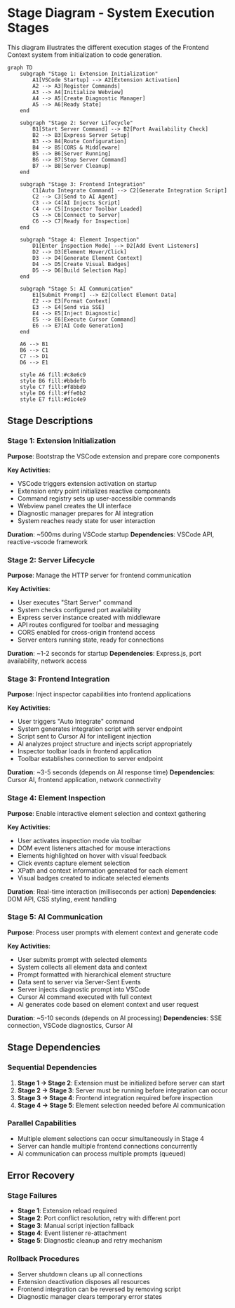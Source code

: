 # Stage Diagram - System Execution Stages

This diagram illustrates the different execution stages of the Frontend Context system from initialization to code generation.

```mermaid
graph TD
    subgraph "Stage 1: Extension Initialization"
        A1[VSCode Startup] --> A2[Extension Activation]
        A2 --> A3[Register Commands]
        A3 --> A4[Initialize Webview]
        A4 --> A5[Create Diagnostic Manager]
        A5 --> A6[Ready State]
    end
    
    subgraph "Stage 2: Server Lifecycle"
        B1[Start Server Command] --> B2[Port Availability Check]
        B2 --> B3[Express Server Setup]
        B3 --> B4[Route Configuration]
        B4 --> B5[CORS & Middleware]
        B5 --> B6[Server Running]
        B6 --> B7[Stop Server Command]
        B7 --> B8[Server Cleanup]
    end
    
    subgraph "Stage 3: Frontend Integration"
        C1[Auto Integrate Command] --> C2[Generate Integration Script]
        C2 --> C3[Send to AI Agent]
        C3 --> C4[AI Injects Script]
        C4 --> C5[Inspector Toolbar Loaded]
        C5 --> C6[Connect to Server]
        C6 --> C7[Ready for Inspection]
    end
    
    subgraph "Stage 4: Element Inspection"
        D1[Enter Inspection Mode] --> D2[Add Event Listeners]
        D2 --> D3[Element Hover/Click]
        D3 --> D4[Generate Element Context]
        D4 --> D5[Create Visual Badges]
        D5 --> D6[Build Selection Map]
    end
    
    subgraph "Stage 5: AI Communication"
        E1[Submit Prompt] --> E2[Collect Element Data]
        E2 --> E3[Format Context]
        E3 --> E4[Send via SSE]
        E4 --> E5[Inject Diagnostic]
        E5 --> E6[Execute Cursor Command]
        E6 --> E7[AI Code Generation]
    end
    
    A6 --> B1
    B6 --> C1
    C7 --> D1
    D6 --> E1
    
    style A6 fill:#c8e6c9
    style B6 fill:#bbdefb
    style C7 fill:#f8bbd9
    style D6 fill:#ffe0b2
    style E7 fill:#d1c4e9
```

## Stage Descriptions

### Stage 1: Extension Initialization
**Purpose**: Bootstrap the VSCode extension and prepare core components

**Key Activities**:
- VSCode triggers extension activation on startup
- Extension entry point initializes reactive components
- Command registry sets up user-accessible commands
- Webview panel creates the UI interface
- Diagnostic manager prepares for AI integration
- System reaches ready state for user interaction

**Duration**: ~500ms during VSCode startup
**Dependencies**: VSCode API, reactive-vscode framework

### Stage 2: Server Lifecycle
**Purpose**: Manage the HTTP server for frontend communication

**Key Activities**:
- User executes "Start Server" command
- System checks configured port availability
- Express server instance created with middleware
- API routes configured for toolbar and messaging
- CORS enabled for cross-origin frontend access
- Server enters running state, ready for connections

**Duration**: ~1-2 seconds for startup
**Dependencies**: Express.js, port availability, network access

### Stage 3: Frontend Integration
**Purpose**: Inject inspector capabilities into frontend applications

**Key Activities**:
- User triggers "Auto Integrate" command
- System generates integration script with server endpoint
- Script sent to Cursor AI for intelligent injection
- AI analyzes project structure and injects script appropriately
- Inspector toolbar loads in frontend application
- Toolbar establishes connection to server endpoint

**Duration**: ~3-5 seconds (depends on AI response time)
**Dependencies**: Cursor AI, frontend application, network connectivity

### Stage 4: Element Inspection
**Purpose**: Enable interactive element selection and context gathering

**Key Activities**:
- User activates inspection mode via toolbar
- DOM event listeners attached for mouse interactions
- Elements highlighted on hover with visual feedback
- Click events capture element selection
- XPath and context information generated for each element
- Visual badges created to indicate selected elements

**Duration**: Real-time interaction (milliseconds per action)
**Dependencies**: DOM API, CSS styling, event handling

### Stage 5: AI Communication
**Purpose**: Process user prompts with element context and generate code

**Key Activities**:
- User submits prompt with selected elements
- System collects all element data and context
- Prompt formatted with hierarchical element structure
- Data sent to server via Server-Sent Events
- Server injects diagnostic prompt into VSCode
- Cursor AI command executed with full context
- AI generates code based on element context and user request

**Duration**: ~5-10 seconds (depends on AI processing)
**Dependencies**: SSE connection, VSCode diagnostics, Cursor AI

## Stage Dependencies

### Sequential Dependencies
1. **Stage 1 → Stage 2**: Extension must be initialized before server can start
2. **Stage 2 → Stage 3**: Server must be running before integration can occur
3. **Stage 3 → Stage 4**: Frontend integration required before inspection
4. **Stage 4 → Stage 5**: Element selection needed before AI communication

### Parallel Capabilities
- Multiple element selections can occur simultaneously in Stage 4
- Server can handle multiple frontend connections concurrently
- AI communication can process multiple prompts (queued)

## Error Recovery

### Stage Failures
- **Stage 1**: Extension reload required
- **Stage 2**: Port conflict resolution, retry with different port
- **Stage 3**: Manual script injection fallback
- **Stage 4**: Event listener re-attachment
- **Stage 5**: Diagnostic cleanup and retry mechanism

### Rollback Procedures
- Server shutdown cleans up all connections
- Extension deactivation disposes all resources
- Frontend integration can be reversed by removing script
- Diagnostic manager clears temporary error states 